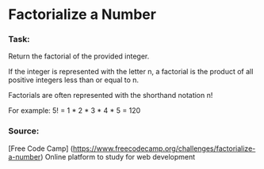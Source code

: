 # Factorialize a Number

### Task:

Return the factorial of the provided integer.

If the integer is represented with the letter n, a factorial is the product of all positive integers less than or equal to n.

Factorials are often represented with the shorthand notation n!

For example: 5! = 1 * 2 * 3 * 4 * 5 = 120

### Source:

[Free Code Camp] (https://www.freecodecamp.org/challenges/factorialize-a-number)
Online platform to study for web development

